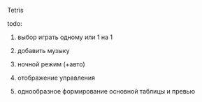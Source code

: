 Tetris

todo:
1. выбор играть одному или 1 на 1
2. добавить музыку
3. ночной режим (+авто)
4. отображение управления

5. однообразное формирование основной таблицы и превью